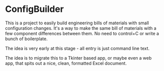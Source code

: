 # ConfigBuilder

This is a project to easily build engineering bills of materials with small configuration changes. 
It's a way to make the same bill of materials with a few component differences between them. No need to 
control+C or write a bunch of boilerplate.  

The idea is very early at this stage - all entry is just command line text. 

The idea is to migrate this to a Tkinter based app, or maybe even a web app, that spits out a nice, clean,
 formatted Excel document.